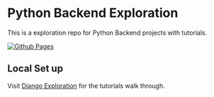 # Python Backend Exploration

This is a exploration repo for Python Backend projects with tutorials.

[![Github Pages](https://github.com/piyushpatel2005/django-exploration/actions/workflows/deploy.yml/badge.svg)](https://github.com/piyushpatel2005/django-exploration/actions/workflows/deploy.yml)

## Local Set up

Visit [Django Exploration](https://piyushpatel2005.github.io/python-backend-exploration) for the tutorials walk through.

